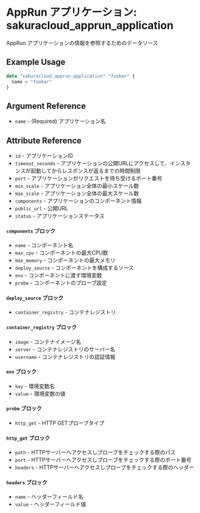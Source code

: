 # AppRun アプリケーション: sakuracloud_apprun_application

AppRun アプリケーションの情報を参照するためのデータソース

## Example Usage

```tf
data "sakuracloud_apprun_application" "foobar" {
  name = "foobar"
}
```
## Argument Reference

* `name` - (Required) アプリケーション名

## Attribute Reference

* `id` - アプリケーションID
* `timeout_seconds` - アプリケーションの公開URLにアクセスして、インスタンスが起動してからレスポンスが返るまでの時間制限
* `port` - アプリケーションがリクエストを待ち受けるポート番号
* `min_scale` - アプリケーション全体の最小スケール数
* `max_scale` - アプリケーション全体の最大スケール数
* `components` - アプリケーションのコンポーネント情報
* `public_url` - 公開URL
* `status` - アプリケーションステータス

#### `components` ブロック

* `name` - コンポーネント名
* `max_cpu` - コンポーネントの最大CPU数
* `max_memory` - コンポーネントの最大メモリ
* `deploy_source` - コンポーネントを構成するソース
* `env` - コンポーネントに渡す環境変数
* `probe` - コンポーネントのプローブ設定

#### `deploy_source` ブロック

* `container_registry` - コンテナレジストリ

#### `container_registry` ブロック

* `image` - コンテナイメージ名
* `server` - コンテナレジストリのサーバー名
* `username` - コンテナレジストリの認証情報

#### `env` ブロック

* `key` - 環境変数名
* `value` - 環境変数の値

#### `probe` ブロック

* `http_get` - HTTP GETプローブタイプ

#### `http_get` ブロック

* `path` - HTTPサーバーへアクセスしプローブをチェックする際のパス
* `port` - HTTPサーバーへアクセスしプローブをチェックする際のポート番号
* `headers` - HTTPサーバーへアクセスしプローブをチェックする際のヘッダー

#### `headers` ブロック

* `name` - ヘッダーフィールド名
* `value` - ヘッダーフィールド値
